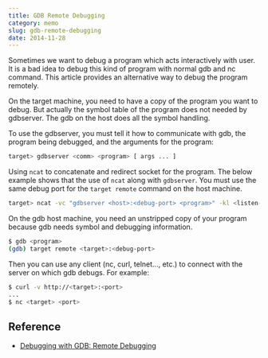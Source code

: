 ```yaml
---
title: GDB Remote Debugging
category: memo
slug: gdb-remote-debugging
date: 2014-11-28
---
```

Sometimes we want to debug a program which acts interactively with user. It is
a bad idea to debug this kind of program with normal gdb and nc command. This
article provides an alternative way to debug the program remotely.

On the target machine, you need to have a copy of the program you want to debug.
But actually the symbol table of the program does not needed by gdbserver. The
gdb on the host does all the symbol handling.

To use the gdbserver, you must tell it how to communicate with gdb, the program
being debugged, and the arguments for the program:

```bash
target> gdbserver <comm> <program> [ args ... ]
```

Using `ncat` to concatenate and redirect socket for the program. The below
example shows that the use of `ncat` along with `gdbserver`. You must use
the same debug port for the `target remote` command on the host machine.

```bash
target> ncat -vc "gdbserver <host>:<debug-port> <program>" -kl <listen-port>
```

On the gdb host machine, you need an unstripped copy of your program because gdb
needs symbol and debugging information.

```bash
$ gdb <program>
(gdb) target remote <target>:<debug-port>
```

Then you can use any client (nc, curl, telnet..., etc.) to connect with the
server on which gdb debugs. For example:

```bash
$ curl -v http://<target>:<port>
...
$ nc <target> <port>
```

## Reference

-  [Debugging with GDB: Remote Debugging](http://davis.lbl.gov/Manuals/GDB/gdb_17.html)
